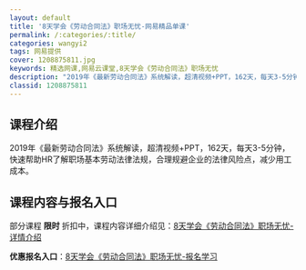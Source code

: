 ```yaml
---
layout: default
title: '8天学会《劳动合同法》职场无忧-网易精品单课'
permalink: /:categories/:title/
categories: wangyi2
tags: 网易提供
cover: 1208875811.jpg
keywords: 精选网课,网易云课堂,8天学会《劳动合同法》职场无忧
description: "2019年《最新劳动合同法》系统解读，超清视频+PPT，162天，每天3-5分钟，快速帮助HR了解职场基本劳动法律法规，合理规避企业的法律风险点，减少用工成本。8天学会《劳动合同法》职场无忧"
classid: 1208875811
---
```


## 课程介绍

2019年《最新劳动合同法》系统解读，超清视频+PPT，162天，每天3-5分钟，快速帮助HR了解职场基本劳动法律法规，合理规避企业的法律风险点，减少用工成本。

## 课程内容与报名入口

部分课程 **限时** 折扣中，课程内容详细介绍见：[8天学会《劳动合同法》职场无忧-详情介绍](https://study.163.com/course/introduction/1208875811.htm?share=1&shareId=1025206652&utm_campaign=share&utm_medium=iphoneShare&utm_source=&utm_u=1025206652)

**优惠报名入口**：[8天学会《劳动合同法》职场无忧-报名学习](https://study.163.com/course/introduction/1208875811.htm?share=1&shareId=1025206652&utm_campaign=share&utm_medium=iphoneShare&utm_source=&utm_u=1025206652)

